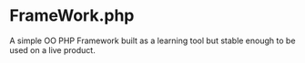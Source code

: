 # FrameWork.php
A simple OO PHP Framework built as a learning tool but stable enough to be used on a live product.
